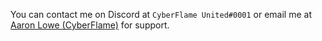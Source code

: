 You can contact me on Discord at `CyberFlame United#0001` or email me at [Aaron Lowe (CyberFlame)](mailto:cyberflameu@gmail.com?subject=[Support]%20) for support.
